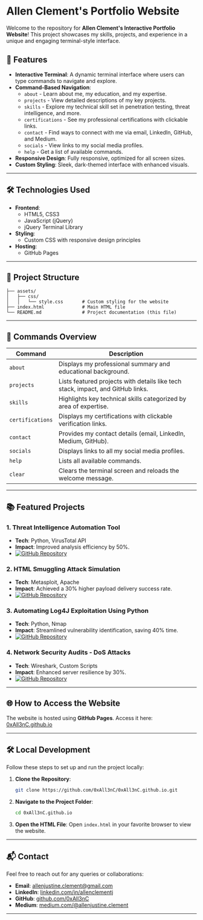 # Allen Clement's Portfolio Website

Welcome to the repository for **Allen Clement's Interactive Portfolio Website**! This project showcases my skills, projects, and experience in a unique and engaging terminal-style interface.

## 🌟 Features

- **Interactive Terminal**: A dynamic terminal interface where users can type commands to navigate and explore.
- **Command-Based Navigation**:
  - `about` - Learn about me, my education, and my expertise.
  - `projects` - View detailed descriptions of my key projects.
  - `skills` - Explore my technical skill set in penetration testing, threat intelligence, and more.
  - `certifications` - See my professional certifications with clickable links.
  - `contact` - Find ways to connect with me via email, LinkedIn, GitHub, and Medium.
  - `socials` - View links to my social media profiles.
  - `help` - Get a list of available commands.
- **Responsive Design**: Fully responsive, optimized for all screen sizes.
- **Custom Styling**: Sleek, dark-themed interface with enhanced visuals.

---

## 🛠️ Technologies Used

- **Frontend**:
  - HTML5, CSS3
  - JavaScript (jQuery)
  - jQuery Terminal Library
- **Styling**:
  - Custom CSS with responsive design principles
- **Hosting**:
  - GitHub Pages

---

## 📁 Project Structure

```
├── assets/
│   ├── css/
│   │   └── style.css       # Custom styling for the website
├── index.html              # Main HTML file
└── README.md               # Project documentation (this file)
```

---

## 🚀 Commands Overview

| **Command**        | **Description**                                                                                     |
|---------------------|-----------------------------------------------------------------------------------------------------|
| `about`            | Displays my professional summary and educational background.                                        |
| `projects`         | Lists featured projects with details like tech stack, impact, and GitHub links.                     |
| `skills`           | Highlights key technical skills categorized by area of expertise.                                   |
| `certifications`   | Displays my certifications with clickable verification links.                                       |
| `contact`          | Provides my contact details (email, LinkedIn, Medium, GitHub).                                      |
| `socials`          | Displays links to all my social media profiles.                                                     |
| `help`             | Lists all available commands.                                                                       |
| `clear`            | Clears the terminal screen and reloads the welcome message.                                         |

---

## 📚 Featured Projects

### 1. **Threat Intelligence Automation Tool**
- **Tech**: Python, VirusTotal API
- **Impact**: Improved analysis efficiency by 50%.
- [![GitHub Repository](https://img.shields.io/badge/GitHub-Repository-blue?style=flat-square&logo=github)]([https://github.com/your-repo-1](https://github.com/0xAll3nC/Threat-Intelligence-and-Reconnaissance-Automation-Tool))

### 2. **HTML Smuggling Attack Simulation**
- **Tech**: Metasploit, Apache
- **Impact**: Achieved a 30% higher payload delivery success rate.
- [![GitHub Repository](https://img.shields.io/badge/GitHub-Repository-blue?style=flat-square&logo=github)]([https://github.com/your-repo-2](https://github.com/0xAll3nC/HTML-Smuggling-Attack-Metasploit-reverse_tcp-payload-bound-with-Legitimate-ChromeSetup))

### 3. **Automating Log4J Exploitation Using Python**
- **Tech**: Python, Nmap
- **Impact**: Streamlined vulnerability identification, saving 40% time.
- [![GitHub Repository](https://img.shields.io/badge/GitHub-Repository-blue?style=flat-square&logo=github)]([https://github.com/your-repo-3](https://github.com/0xAll3nC/Automating-Log4j-Exploitation-using-Python))

### 4. **Network Security Audits - DoS Attacks**
- **Tech**: Wireshark, Custom Scripts
- **Impact**: Enhanced server resilience by 30%.
- [![GitHub Repository](https://img.shields.io/badge/GitHub-Repository-blue?style=flat-square&logo=github)]([https://github.com/your-repo-4](https://github.com/0xAll3nC/Network-Security-DoS-Attacks))

---

## 🌐 How to Access the Website

The website is hosted using **GitHub Pages**. Access it here:
[0xAll3nC.github.io](https://0xAll3nC.github.io)

---

## 🛠️ Local Development

Follow these steps to set up and run the project locally:

1. **Clone the Repository**:
   ```bash
   git clone https://github.com/0xAll3nC/0xAll3nC.github.io.git
   ```
2. **Navigate to the Project Folder**:
   ```bash
   cd 0xAll3nC.github.io
   ```
3. **Open the HTML File**:
   Open `index.html` in your favorite browser to view the website.

---

## 📬 Contact

Feel free to reach out for any queries or collaborations:

- **Email**: [allenjustine.clement@gmail.com](mailto:allenjustine.clement@gmail.com)
- **LinkedIn**: [linkedin.com/in/allenclementj](https://www.linkedin.com/in/allenclementj)
- **GitHub**: [github.com/0xAll3nC](https://github.com/0xAll3nC)
- **Medium**: [medium.com/@allenjustine.clement](https://medium.com/@allenjustine.clement)

---
